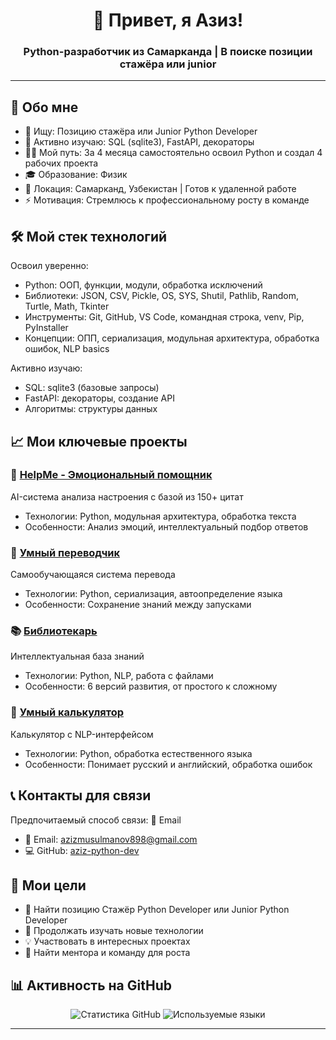 <h1 align="center">👋 Привет, я Азиз!</h1>
<h3 align="center">Python-разработчик из Самарканда | В поиске позиции стажёра или junior</h3>

---

## 🚀 Обо мне

- 🔭 Ищу: Позицию стажёра или Junior Python Developer
- 🌱 Активно изучаю: SQL (sqlite3), FastAPI, декораторы
- 👨‍💻 Мой путь: За 4 месяца самостоятельно освоил Python и создал 4 рабочих проекта
- 🎓 Образование: Физик 
- 📍 Локация: Самарканд, Узбекистан | Готов к удаленной работе
- ⚡️ Мотивация: Стремлюсь к профессиональному росту в команде

## 🛠 Мой стек технологий

Освоил уверенно:
- Python: ООП, функции, модули, обработка исключений
- Библиотеки: JSON, CSV, Pickle, OS, SYS, Shutil, Pathlib, Random, Turtle, Math, Tkinter
- Инструменты: Git, GitHub, VS Code, командная строка, venv, Pip, PyInstaller
- Концепции: ОПП, сериализация, модульная архитектура, обработка ошибок, NLP basics

Активно изучаю:
- SQL: sqlite3 (базовые запросы)
- FastAPI: декораторы, создание API
- Алгоритмы: структуры данных

## 📈 Мои ключевые проекты

### 🧠 [HelpMe - Эмоциональный помощник](https://github.com/aziz-python-dev/helpme)
AI-система анализа настроения с базой из 150+ цитат
- Технологии: Python, модульная архитектура, обработка текста
- Особенности: Анализ эмоций, интеллектуальный подбор ответов

### 🔄 [Умный переводчик](https://github.com/aziz-python-dev/smart-translator)
Самообучающаяся система перевода
- Технологии: Python, сериализация, автоопределение языка
- Особенности: Сохранение знаний между запусками

### 📚 [Библиотекарь](https://github.com/aziz-python-dev/librarian-knowledge-system)
Интеллектуальная база знаний
- Технологии: Python, NLP, работа с файлами
- Особенности: 6 версий развития, от простого к сложному

### 🧮 [Умный калькулятор](https://github.com/aziz-python-dev/smart-calculator)
Калькулятор с NLP-интерфейсом
- Технологии: Python, обработка естественного языка
- Особенности: Понимает русский и английский, обработка ошибок

## 📞 Контакты для связи

Предпочитаемый способ связи: 📧 Email

- 📧 Email: [azizmusulmanov898@gmail.com](mailto:azizmusulmanov898@gmail.com)
- 💻 GitHub: [aziz-python-dev](https://github.com/aziz-python-dev)


## 🎯 Мои цели

- 🚀 Найти позицию Стажёр Python Developer или Junior Python Developer
- 🌱 Продолжать изучать новые технологии
- 💡 Участвовать в интересных проектах
- 👥 Найти ментора и команду для роста


## 📊 Активность на GitHub

<div align="center">
  
![Статистика GitHub](https://github-readme-stats.vercel.app/api?username=aziz-python-dev&show_icons=true&theme=radical&hide_title=true)
![Используемые языки](https://github-readme-stats.vercel.app/api/top-langs/?username=aziz-python-dev&layout=compact&theme=radical)

</div>

---
